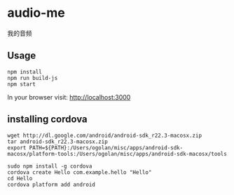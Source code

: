 audio-me
========

 我的音频

 ## Usage
 ````
 npm install
 npm run build-js
 npm start
 ````

 In your browser visit: [http://localhost:3000](http://localhost:3000)

## installing cordova

    wget http://dl.google.com/android/android-sdk_r22.3-macosx.zip
    tar android-sdk_r22.3-macosx.zip
    export PATH=${PATH}:/Users/ogolan/misc/apps/android-sdk-macosx/platform-tools:/Users/ogolan/misc/apps/android-sdk-macosx/tools

    sudo npm install -g cordova
    cordova create Hello com.example.hello "Hello"
    cd Hello
    cordova platform add android
